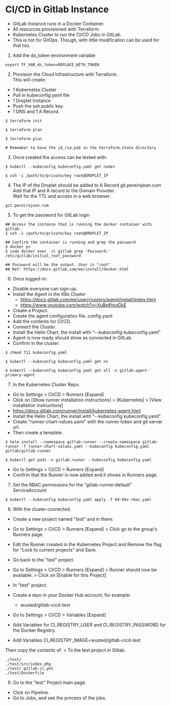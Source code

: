 # CI/CD in Gitlab Instance
- GitLab Instance runs in a Docker Container.  
- All resources provisioned with Terraform.  
- Kubernetes Cluster to run the CI/CD Jobs in GitLab.  
- This is not for GitOps. Though, with little modification can be used for that too.

1. Add the do_token environment variable

```
export TF_VAR_do_token=REPLACE_WITH_TOKEN
```

2. Provision the Cloud Infrastructure with Terraform.  
This will create:  
- 1 Kubernetes Cluster
- Pull in kubeconfig.yaml file
- 1 Droplet Instance
- Push the ssh public key.
- 1 DNS and 1 A Record.

```
$ terraform init

$ terraform plan

$ terraform plan

# Remember to have the id_rsa.pub in the terraform.state directory
```

3. Once created the access can be tested with:

```
$ kubectl --kubeconfig kubeconfig.yaml get nodes

$ ssh -i /path/to/private/key root@DROPLET_IP
```

4. The IP of the Droplet should be added to A Record git.pereirajean.com  
Add that IP and A record to the Domain Provider.  
Wait for the TTL and access in a web browser:  

```
git.pereirajean.com
```

5. To get the password for GitLab login

```
## Access the instance that is running the docker container with gitlab.
$ ssh -i /path/to/private/key root@DROPLET_IP

## Confirm the container is running and grep the password
$ docker ps
$ sudo docker exec -it gitlab grep 'Password:' /etc/gitlab/initial_root_password

## Password will be the output. User is "root"
## Ref: https://docs.gitlab.com/ee/install/docker.html
```

6. Once logged-in:  
- Disable everyone can sign-up.  
- Install the Agent in the K8s Cluster  
    - https://docs.gitlab.com/ee/user/clusters/agent/install/index.html  
    - https://www.youtube.com/watch?v=XuBpKtsgGkE  
- Create a Project.  
- Create the agent configuration file. config.yaml   
- Add the contents for CI/CD.  
- Connect the Cluster.
- Install the Helm Chart, the install with "--kubeconfig kubeconfig.yaml"  
- Agent is now ready should show as connected in GitLab.  
- Confirm in the cluster:  
```
$ chmod 711 kubeconfig.yaml

$ kubectl --kubeconfig kubeconfig.yaml get ns

$ kubectl --kubeconfig kubeconfig.yaml get all -n gitlab-agent-primary-agent
```

7. In the Kubernetes Cluster Repo.  
- Go to Settings > CI/CD > Runners [Expand]
- Click on [Show runner installation instructions] > [Kubernetes] > [View installation instructions]  
- https://docs.gitlab.com/runner/install/kubernetes-agent.html
- Install the Helm Chart, the install with "--kubeconfig kubeconfig.yaml"
- Create "runner-chart-values.yaml" with the runner token and git server url.  
- Then create a template.
```
$ helm install --namespace gitlab-runner --create-namespace gitlab-runner -f runner-chart-values.yaml --kubeconfig kubeconfig.yaml gitlab/gitlab-runner

$ kubectl get pods -n gitlab-runner --kubeconfig kubeconfig.yaml
```

- Go to Settings > CI/CD > Runners [Expand] 
- Confirm that the Runner is now added and it shows in Runners page.

7. Set the RBAC permissions for the "gitlab-runner:default" ServiceAccount  
```
$ kubectl --kubeconfig kubeconfig.yaml apply -f 04-k8s-rbac.yaml
```


8. With the cluster connected.  
- Create a new project named "test" and in there:

- Go to Settings > CI/CD > Runners [Expand] > Click go to the group's Runners page.
- Edit the Runner created in the Kubernetes Project and Remove the flag for "Lock to current projects" and Save.  

- Go back to the "test" project.
- Go to Settings > CI/CD > Runners [Expand] > Runner should now be available. > Click on [Enable for this Project]

- In "test" project.
- Create a repo in your Docker Hub account, for example:
    - wusted/gitlab-cicd-test
- Go to Settings > CI/CD > Variables [Expand]
- Add Variables for CI_REGISTRY_USER and CI_REGISTRY_PASSWORD for the Docker Registry.
- Add Variables CI_REGISTRY_IMAGE=wusted/gitlab-cicd-test

Then copy the contents of: > To the test project in Gitlab.
```
./test/
./test/src/index.php
./test/.gitlab-ci.yml
./test/Dockerfile
```

9. Go to the "test" Project main page.  
- Click on Pipeline.  
- Go to Jobs, and see the process of the jobs.